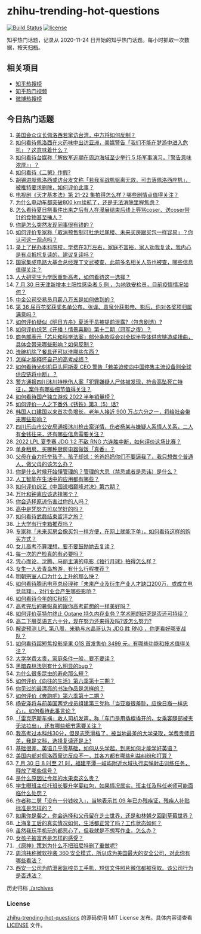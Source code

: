 # zhihu-trending-hot-questions

[![Build Status](https://github.com/justjavac/zhihu-trending-hot-questions/workflows/ci/badge.svg?branch=master)](https://github.com/justjavac/zhihu-trending-hot-questions/actions)
[![license](https://img.shields.io/github/license/justjavac/zhihu-trending-hot-questions)](https://github.com/justjavac/zhihu-trending-hot-questions/blob/master/LICENSE)

知乎热门话题，记录从 2020-11-24 日开始的知乎热门话题。每小时抓取一次数据，按天[归档](./archives)。

## 相关项目

- [知乎热搜榜](https://github.com/justjavac/zhihu-trending-top-search)
- [知乎热门视频](https://github.com/justjavac/zhihu-trending-hot-video)
- [微博热搜榜](https://github.com/justjavac/weibo-trending-hot-search)

## 今日热门话题

<!-- BEGIN -->
<!-- 最后更新时间 Sun Jul 31 2022 05:10:52 GMT+0800 (China Standard Time) -->

1. [美国会众议长佩洛西若窜访台湾，中方将如何反制？](https://www.zhihu.com/question/546052776)
1. [如何看待佩洛西在火药味中出访亚洲，美媒警告「我们不能在梦游中进入危机」？这意味着什么？](https://www.zhihu.com/question/546111363)
1. [如何看待台媒称「解放军近期在周边海域至少举行 5 场军事演习，『警告意味浓厚』」？](https://www.zhihu.com/question/546118970)
1. [如何看待《二舅》作假?](https://www.zhihu.com/question/546051217)
1. [胡锡进就佩洛西或访台发文称「若我军战机驱离无效，可击落佩洛西座机」，被推特要求删除，如何评价此事？](https://www.zhihu.com/question/546169014)
1. [电视剧《天才基本法》第 21-22 集拍得怎么样？哪些剧情点值得关注？](https://www.zhihu.com/question/546123740)
1. [为什么电动车都突破800 km续航了，还是无法消除里程焦虑？](https://www.zhihu.com/question/543957929)
1. [怎么看待夏日祭事件出来之后有人在漫展结束后线上辱骂coser、送coser带针的食物甚至捅人？](https://www.zhihu.com/question/545813333)
1. [你是怎么突然发现同事很有钱的？](https://www.zhihu.com/question/521349541)
1. [如何评价专家称「取消预售制可杜绝烂尾楼、未来买房跟买包一样容易」？你认可这一观点吗？](https://www.zhihu.com/question/546116666)
1. [录上了民办本科院校，学费在3万左右，家庭不富裕，家人劝我复读，我内心是有点抵抗复读的，建议复读吗？](https://www.zhihu.com/question/546073627)
1. [国家集成电路大基金总经理丁文武被查，此前多名相关人员也被查，哪些信息值得关注？](https://www.zhihu.com/question/546102470)
1. [人大研究生为学医重新高考，如何看待这一选择？](https://www.zhihu.com/question/545571170)
1. [7 月 30 日天津新增本土阳性感染者 5 例 ，为地铁安检员，目前疫情情况如何？](https://www.zhihu.com/question/546146136)
1. [中金公司交易员月薪八万五是如何做到的？](https://www.zhihu.com/question/545938899)
1. [第 36 届百花奖获奖名单公布，张译、袁泉分获影帝、影后，你对各奖项归属满意吗？](https://www.zhihu.com/question/546144030)
1. [如何评价疑似《明日方舟》夏活干员被提前泄露?（包含剧透）?](https://www.zhihu.com/question/546075096)
1. [如何评价综艺《开播！情景喜剧》第十二期（冠军之夜）？](https://www.zhihu.com/question/546002563)
1. [商务部表示「芯片和科学法案」部分条款将会对全球半导体供应链造成扭曲，具体会带来哪些影响？如何反制？](https://www.zhihu.com/question/545994650)
1. [洗碗机除了餐具还可以洗哪些东西？](https://www.zhihu.com/question/321022887)
1. [怎样才能释怀自己的高考成绩？](https://www.zhihu.com/question/545006087)
1. [如何看待光刻机巨头阿斯麦 CEO 警告「若美迫使向中国停售主流设备则全球供应链将中断」？](https://www.zhihu.com/question/544698426)
1. [警方通报四川沐川持枪伤人案「犯罪嫌疑人尸体被发现，符合高坠死亡特征」，案件有哪些细节值得关注？](https://www.zhihu.com/question/546129563)
1. [如何看待国产独立游戏 2022 半年销量榜？](https://www.zhihu.com/question/545939225)
1. [如何评价一人之下番外《锈铁》第3（5）话?](https://www.zhihu.com/question/546020584)
1. [韩国人口建国以来首次负增长，老年人接近 900 万占六分之一，将给社会带来哪些影响？](https://www.zhihu.com/question/545784853)
1. [四川乐山市公安局通报沐川枪击案详情，伤者杨某与嫌疑人系情人关系，二人有金钱往来，还有哪些信息需要关注？](https://www.zhihu.com/question/546153544)
1. [2022 LPL 夏季赛 JDG 1:2 不敌 RNG 六连胜中断，如何评价这场比赛？](https://www.zhihu.com/question/546154675)
1. [单身租房，买哪种厨房电器做饭「真香」？](https://www.zhihu.com/question/525538049)
1. [父母在奋力托举孩子，孩子却说：爸爸妈妈你们不要逼我了，我只想做个普通人，做父母的该怎么办？](https://www.zhihu.com/question/531834366)
1. [你是什么时候开始懂管理的？管理的大忌（禁忌或者是忌讳）是什么？](https://www.zhihu.com/question/514543612)
1. [人工智能在生活中的应用都有哪些？](https://www.zhihu.com/question/62512060)
1. [如何评价综艺《中国说唱巅峰对决》第六期？](https://www.zhihu.com/question/546095091)
1. [万叶和钟离应该选择哪个？](https://www.zhihu.com/question/540744475)
1. [你会选择原谅伤害过你的人吗？](https://www.zhihu.com/question/412000560)
1. [高中是凭努力可以学好的吗？](https://www.zhihu.com/question/545837843)
1. [如何看待武磊结束留洋之旅？](https://www.zhihu.com/question/545782020)
1. [上大学有行李箱推荐吗？](https://www.zhihu.com/question/480512595)
1. [专家称「未来买房会像买包一样方便，在网上就能下单」，如何看待这样的购买方式？](https://www.zhihu.com/question/546106448)
1. [女儿高考不算理想，要不要鼓励她去复读？](https://www.zhihu.com/question/545962402)
1. [每一次的产检真的有必要吗？](https://www.zhihu.com/question/544100645)
1. [凭心而论，沈腾、马丽主演的电影《独行月球》拍得怎么样？](https://www.zhihu.com/question/545643859)
1. [女生一人去青岛旅游，有什么行程推荐？](https://www.zhihu.com/question/62447000)
1. [明朝宗室人口为什么上升的那么快？](https://www.zhihu.com/question/477446558)
1. [如何看待腾讯电竞总经理称「未来产业及衍生产业人才缺口200万，或成立电竞蓝翔」，对行业会产生哪些影响？](https://www.zhihu.com/question/545597295)
1. [如何看待今年的IC秋招？](https://www.zhihu.com/question/545410863)
1. [高考完后的暑假真的跟你高考前想的一样美好吗？](https://www.zhihu.com/question/542506309)
1. [如何评价英特尔终止 Optane 持久内存业务？学术圈的研究是否还可持续？](https://www.zhihu.com/question/545901435)
1. [高二下册英语五六十分，现在努力还来得及吗?该怎么努力?](https://www.zhihu.com/question/545779543)
1. [解说预测 LPL 第八周，米勒与水晶哥认为 JDG 胜 RNG ，你更看好哪支战队？](https://www.zhihu.com/question/545210210)
1. [如何看待超短焦投影坚果 O1S 首发售价 3499 元，有哪些功能和技术值得关注？](https://www.zhihu.com/question/545818173)
1. [大学学费太贵，家庭条件一般，要不要读？](https://www.zhihu.com/question/546063105)
1. [黑暗森林法则有什么明显的bug？](https://www.zhihu.com/question/464550060)
1. [为什么很多昆虫的寿命那么短？](https://www.zhihu.com/question/542622845)
1. [如何评价《向往的生活》第六季第十三期？](https://www.zhihu.com/question/546003141)
1. [你见过的最漂亮的书法作品是怎样的？](https://www.zhihu.com/question/61023223)
1. [如何评价《奔跑吧》第六季第十二期？](https://www.zhihu.com/question/545989267)
1. [杨安泽将与前美国两党成员组建第三党称「当亚裔很羞耻，应像日裔一样忠心」，如何看待此番言论？](https://www.zhihu.com/question/545954745)
1. [「雷克萨斯车祸」救人司机发声，称「车门是用撬棍撬开的，女乘客腿部被夹无法拉出」，还有哪些细节需要关注？](https://www.zhihu.com/question/546005714)
1. [我高考过本科线30分，但是志愿滑档了，被当地最差的大学录取，学费贵师资差，我是文科，选择复读还是上?](https://www.zhihu.com/question/545787700)
1. [基础很差，英语几乎零基础，如何从头学起，到底如何才能学好英语？](https://www.zhihu.com/question/24543266)
1. [美国内部对佩洛西窜访反应不一，其各方都有哪些利益纠纷和打算？](https://www.zhihu.com/question/546077458)
1. [7 月 30 日 8 时至 21 时，福建平潭一岐屿附近水域执行实弹射击训练任务，释放了哪些信号？](https://www.zhihu.com/question/545994985)
1. [是什么原因让今年的水果卖这么贵？](https://www.zhihu.com/question/533891779)
1. [学生曝班主任托班长要升学宴红包，如果情况属实，班主任及科任老师可能面临什么处罚？](https://www.zhihu.com/question/546118172)
1. [作者称二舅「没有一分钱收入」，当地表示其 09 年已办残疾证，残疾人补贴标准是怎样的？](https://www.zhihu.com/question/545923005)
1. [如果你是裴之，你会选择和父母留在芝士世界，还是和林朝夕回到草莓世界？](https://www.zhihu.com/question/545819045)
1. [上海复工后的真实情况如何，生活都正常了吗？工作状态如何？](https://www.zhihu.com/question/536323427)
1. [虽然我玩手机玩的都恶心了，但我就是不想写作业，怎么办？](https://www.zhihu.com/question/368308943)
1. [女孩子被富养是怎样的感受？](https://www.zhihu.com/question/31775843)
1. [《原神》策划为什么不把班尼特删了重做呢?](https://www.zhihu.com/question/545470642)
1. [周鸿祎称微软抄袭 360 安全模式，所以成为美国最大的安全公司，对此你有哪些看法？](https://www.zhihu.com/question/546083617)
1. [西安一公司为防泄密监控员工手机，短信文件照片微信都被获取。该公司行为是否违法？](https://www.zhihu.com/question/545906565)

<!-- END -->

历史归档 [./archives](./archives)

### License

[zhihu-trending-hot-questions](https://github.com/justjavac/zhihu-trending-hot-questions)
的源码使用 MIT License 发布。具体内容请查看 [LICENSE](./LICENSE) 文件。
